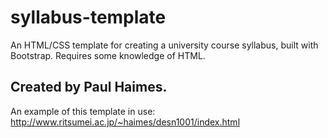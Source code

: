 # syllabus-template
An HTML/CSS template for creating a university course syllabus, built with Bootstrap. 
Requires some knowledge of HTML.

## Created by Paul Haimes.
An example of this template in use: http://www.ritsumei.ac.jp/~haimes/desn1001/index.html
